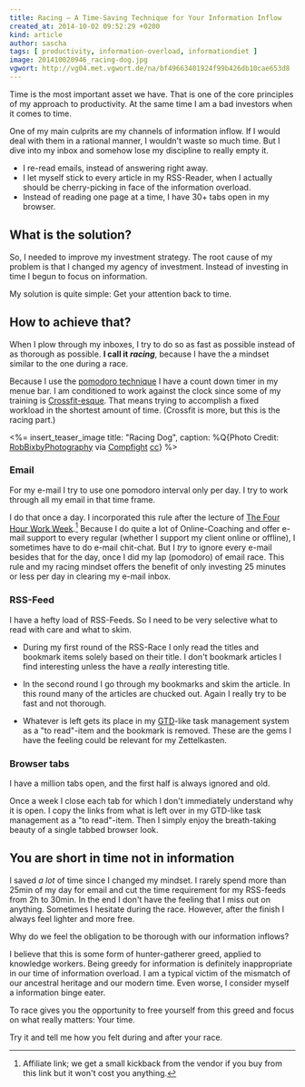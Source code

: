```yaml
---
title: Racing – A Time-Saving Technique for Your Information Inflow
created_at: 2014-10-02 09:52:29 +0200
kind: article
author: sascha
tags: [ productivity, information-overload, informationdiet ]
image: 201410020946_racing-dog.jpg
vgwort: http://vg04.met.vgwort.de/na/bf49663401924f99b426db10cae653d8
---
```



Time is the most important asset we have. That is one of the core principles of my approach to productivity. At the same time I am a bad investors when it comes to time. 

One of my main culprits are my channels of information inflow. If I would deal with them in a rational manner, I wouldn't waste so much time. But I dive into my inbox and somehow lose my discipline to really empty it.

- I re-read emails, instead of answering right away.
- I let myself stick to every article in my RSS-Reader, when I actually should be cherry-picking in face of the information overload. 
- Instead of reading one page at a time, I have 30+ tabs open in my browser.

## What is the solution?

So, I needed to improve my investment strategy. The root cause of my problem is that I changed my agency of investment. Instead of investing in time I begun to focus on information.

My solution is quite simple: Get your attention back to time. 

## How to achieve that?

When I plow through my inboxes, I try to do so as fast as possible instead of as thorough as possible. **I call it _racing_**, because I have the a mindset similar to the one during a race. 

Because I use the [pomodoro technique][pm] I have a count down timer in my menue bar. I am conditioned to work against the clock since some of my training is [Crossfit-esque][cf]. That means trying to accomplish a fixed workload in the shortest amount of time. (Crossfit is more, but this is the racing part.)

<%= insert_teaser_image title: "Racing Dog", caption: %Q{Photo Credit: <a href="https://www.flickr.com/photos/14580956@N08/3300814996/">RobBixbyPhotography</a> via <a href="http://compfight.com">Compfight</a> <a href="https://creativecommons.org/licenses/by/2.0/">cc</a>} %>

[pm]: http://pomodorotechnique.com/
[cf]: http://www.crossfit.com

### Email

For my e-mail I try to use one pomodoro interval only per day. I try to work through all my email in that time frame.

I do that once a day. I incorporated this rule after the lecture of [The Four Hour Work Week][fourourwork].[^aff] Because I do quite a lot of Online-Coaching and offer e-mail support to every regular (whether I support my client online or offline), I sometimes have to do e-mail chit-chat. But I *try* to ignore every e-mail besides that for the day, once I did my lap (pomodoro) of email race.  This rule and my racing mindset offers the benefit of only investing 25 minutes or less per day in clearing my e-mail inbox.

[fourourwork]: http://www.amazon.com/gp/product/0307465357/ref=as_li_tl?ie=UTF8&camp=1789&creative=390957&creativeASIN=0307465357&linkCode=as2&tag=safast03b6-20&linkId=U4GVCVVE6HIMCWDG

[^aff]: Affiliate link; we get a small kickback from the vendor if you buy from this link but it won't cost you anything.


### RSS-Feed

I have a hefty load of RSS-Feeds. So I need to be very selective what to read with care and what to skim.

- During my first round of the RSS-Race I only read the titles and bookmark items solely based on their title. I don't bookmark articles I find interesting unless the have a *really* interesting title.
- In the second round I go through my bookmarks and skim the article. In this round many of the articles are chucked out. Again I really try to be fast and not thorough.
- Whatever is left gets its place in my [GTD][gtg]-like task management system as a "to read"-item and the bookmark is removed. These are the gems I have the feeling could be relevant for my Zettelkasten.

  [gtg]: http://gettingthingsdone.com

### Browser tabs

I have a million tabs open, and the first half is always ignored and old. 

Once a week I close each tab for which I don't immediately understand why it is open. I copy the links from what is left over in my GTD-like task management as a "to read"-item. Then I simply enjoy the breath-taking beauty of a single tabbed browser look. 

## You are short in time not in information

I saved *a lot* of time since I changed my mindset. I rarely spend more than 25min of my day for email and cut the time requirement for my RSS-feeds from 2h to 30min. In the end I don't have the feeling that I miss out on anything. Sometimes I hesitate during the race. However, after the finish I always feel lighter and more free.

Why do we feel the obligation to be thorough with our information inflows? 

I believe that this is some form of hunter-gatherer greed, applied to knowledge workers. Being greedy for information is definitely inappropriate in our time of information overload. I am a typical victim of the mismatch of our ancestral heritage and our modern time. Even worse, I consider myself a information binge eater.
<!--ct: TODO an CT verlink "binge eating" post wenn fertig-->

To race gives you the opportunity to free yourself from this greed and focus on what really matters: Your time. 

Try it and tell me how you felt during and after your race.